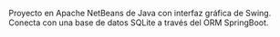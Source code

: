 Proyecto en Apache NetBeans de Java con interfaz gráfica de Swing. Conecta con una base de datos SQLite a través del ORM SpringBoot.
